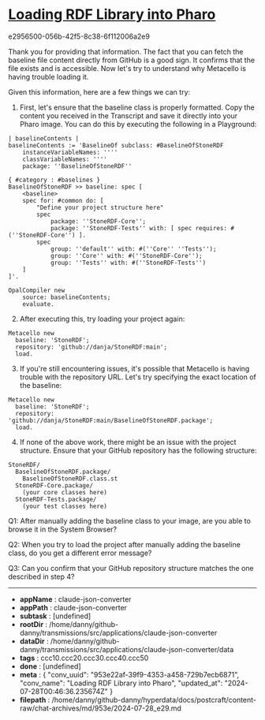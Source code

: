 # [Loading RDF Library into Pharo](https://claude.ai/chat/953e22af-39f9-4353-a458-729b7ecb6871)

e2956500-056b-42f5-8c38-6f112006a2e9

 Thank you for providing that information. The fact that you can fetch the baseline file content directly from GitHub is a good sign. It confirms that the file exists and is accessible. Now let's try to understand why Metacello is having trouble loading it.

Given this information, here are a few things we can try:

1. First, let's ensure that the baseline class is properly formatted. Copy the content you received in the Transcript and save it directly into your Pharo image. You can do this by executing the following in a Playground:

```smalltalk
| baselineContents |
baselineContents := 'BaselineOf subclass: #BaselineOfStoneRDF
    instanceVariableNames: ''''
    classVariableNames: ''''
    package: ''BaselineOfStoneRDF''

{ #category : #baselines }
BaselineOfStoneRDF >> baseline: spec [
    <baseline>
    spec for: #common do: [
        "Define your project structure here"
        spec 
            package: ''StoneRDF-Core'';
            package: ''StoneRDF-Tests'' with: [ spec requires: #(''StoneRDF-Core'') ].
        spec 
            group: ''default'' with: #(''Core'' ''Tests'');
            group: ''Core'' with: #(''StoneRDF-Core'');
            group: ''Tests'' with: #(''StoneRDF-Tests'')
    ]
]'.

OpalCompiler new
    source: baselineContents;
    evaluate.
```

2. After executing this, try loading your project again:

```smalltalk
Metacello new
  baseline: 'StoneRDF';
  repository: 'github://danja/StoneRDF:main';
  load.
```

3. If you're still encountering issues, it's possible that Metacello is having trouble with the repository URL. Let's try specifying the exact location of the baseline:

```smalltalk
Metacello new
  baseline: 'StoneRDF';
  repository: 'github://danja/StoneRDF:main/BaselineOfStoneRDF.package';
  load.
```

4. If none of the above work, there might be an issue with the project structure. Ensure that your GitHub repository has the following structure:

```
StoneRDF/
  BaselineOfStoneRDF.package/
    BaselineOfStoneRDF.class.st
  StoneRDF-Core.package/
    (your core classes here)
  StoneRDF-Tests.package/
    (your test classes here)
```

Q1: After manually adding the baseline class to your image, are you able to browse it in the System Browser?

Q2: When you try to load the project after manually adding the baseline class, do you get a different error message?

Q3: Can you confirm that your GitHub repository structure matches the one described in step 4?

---

* **appName** : claude-json-converter
* **appPath** : claude-json-converter
* **subtask** : [undefined]
* **rootDir** : /home/danny/github-danny/transmissions/src/applications/claude-json-converter
* **dataDir** : /home/danny/github-danny/transmissions/src/applications/claude-json-converter/data
* **tags** : ccc10.ccc20.ccc30.ccc40.ccc50
* **done** : [undefined]
* **meta** : {
  "conv_uuid": "953e22af-39f9-4353-a458-729b7ecb6871",
  "conv_name": "Loading RDF Library into Pharo",
  "updated_at": "2024-07-28T00:46:36.235674Z"
}
* **filepath** : /home/danny/github-danny/hyperdata/docs/postcraft/content-raw/chat-archives/md/953e/2024-07-28_e29.md